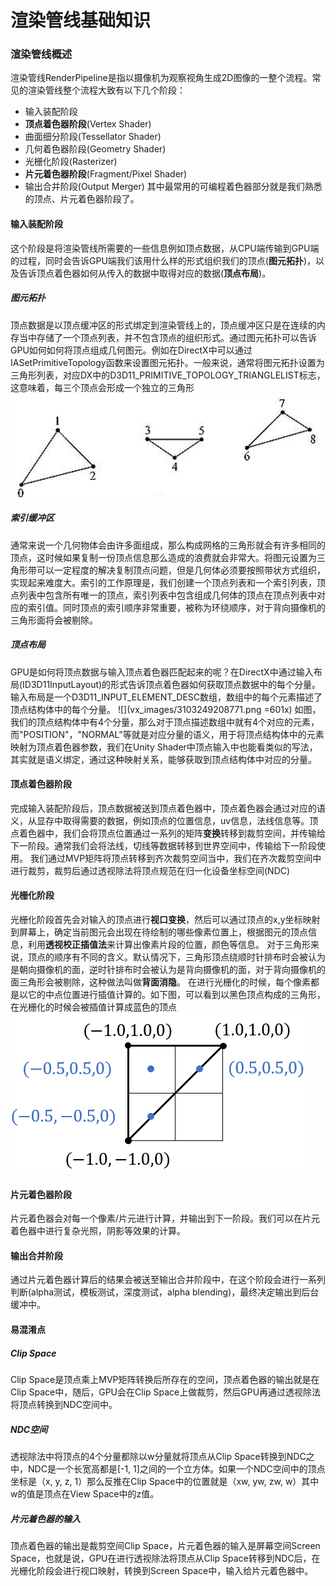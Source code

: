 # 渲染管线基础知识
### 渲染管线概述
渲染管线RenderPipeline是指以摄像机为观察视角生成2D图像的一整个流程。常见的渲染管线整个流程大致有以下几个阶段：
- 输入装配阶段
- **顶点着色器阶段**(Vertex Shader)
- 曲面细分阶段(Tessellator Shader)
- 几何着色器阶段(Geometry Shader)
- 光栅化阶段(Rasterizer)
- **片元着色器阶段**(Fragment/Pixel Shader)
- 输出合并阶段(Output Merger)
其中最常用的可编程着色器部分就是我们熟悉的顶点、片元着色器阶段了。

#### 输入装配阶段
这个阶段是将渲染管线所需要的一些信息例如顶点数据，从CPU端传输到GPU端的过程，同时会告诉GPU端我们该用什么样的形式组织我们的顶点(**图元拓扑**)，以及告诉顶点着色器如何从传入的数据中取得对应的数据(**顶点布局**)。
##### 图元拓扑
顶点数据是以顶点缓冲区的形式绑定到渲染管线上的，顶点缓冲区只是在连续的内存当中存储了一个顶点列表，并不包含顶点的组织形式。通过图元拓扑可以告诉GPU如何如何将顶点组成几何图元。例如在DirectX中可以通过IASetPrimitiveTopology函数来设置图元拓扑。一般来说，通常将图元拓扑设置为三角形列表，对应DX中的D3D11_PRIMITIVE_TOPOLOGY_TRIANGLELIST标志，这意味着，每三个顶点会形成一个独立的三角形
![](vx_images/5466539170345.png)
##### 索引缓冲区
通常来说一个几何物体会由许多面组成，那么构成网格的三角形就会有许多相同的顶点，这时候如果复制一份顶点信息那么造成的浪费就会非常大。将图元设置为三角形带可以一定程度的解决复制顶点问题，但是几何体必须要按照带状方式组织，实现起来难度大。索引的工作原理是，我们创建一个顶点列表和一个索引列表，顶点列表中包含所有唯一的顶点，索引列表中包含组成几何体的顶点在顶点列表中对应的索引值。同时顶点的索引顺序非常重要，被称为环绕顺序，对于背向摄像机的三角形面将会被剔除。
##### 顶点布局
GPU是如何将顶点数据与输入顶点着色器匹配起来的呢？在DirectX中通过输入布局(ID3D11InputLayout)的形式告诉顶点着色器如何获取顶点数据中的每个分量。输入布局是一个D3D11_INPUT_ELEMENT_DESC数组，数组中的每个元素描述了顶点结构体中的每个分量。
![](vx_images/3103249208771.png =601x)
如图，我们的顶点结构体中有4个分量，那么对于顶点描述数组中就有4个对应的元素，而"POSITION"，"NORMAL"等就是对应分量的语义，用于将顶点结构体中的元素映射为顶点着色器参数，我们在Unity Shader中顶点输入中也能看类似的写法，其实就是语义绑定，通过这种映射关系，能够获取到顶点结构体中对应的分量。


#### 顶点着色器阶段
完成输入装配阶段后，顶点数据被送到顶点着色器中，顶点着色器会通过对应的语义，从显存中取得需要的数据，例如顶点的位置信息，uv信息，法线信息等。顶点着色器中，我们会将顶点位置通过一系列的矩阵**变换**转移到裁剪空间，并传输给下一阶段。通常我们会将法线，切线等数据转移到世界空间中，传输给下一阶段使用。
我们通过MVP矩阵将顶点转移到齐次裁剪空间当中，我们在齐次裁剪空间中进行裁剪，裁剪后通过透视除法将顶点规范在归一化设备坐标空间(NDC)

#### 光栅化阶段
光栅化阶段首先会对输入的顶点进行**视口变换**，然后可以通过顶点的x,y坐标映射到屏幕上，确定当前图元会出现在待绘制的哪些像素位置上，根据图元的顶点信息，利用**透视校正插值法**来计算出像素片段的位置，颜色等信息。
对于三角形来说，顶点的顺序有不同的含义。默认情况下，三角形顶点绕顺时针排布时会被认为是朝向摄像机的面，逆时针排布时会被认为是背向摄像机的面，对于背向摄像机的面三角形会被剔除，这种做法叫做**背面消隐**。
在进行光栅化的时候，每个像素都是以它的中点位置进行插值计算的。如下图，可以看到以黑色顶点构成的三角形，在光栅化的时候会被插值计算成蓝色的顶点
![](vx_images/3680852200343.png)

#### 片元着色器阶段
片元着色器会对每一个像素/片元进行计算，并输出到下一阶段。我们可以在片元着色器中进行复杂光照，阴影等效果的计算。

#### 输出合并阶段
通过片元着色器计算后的结果会被送至输出合并阶段中，在这个阶段会进行一系列判断(alpha测试，模板测试，深度测试，alpha blending)，最终决定输出到后台缓冲中。


#### 易混淆点
##### Clip Space
Clip Space是顶点乘上MVP矩阵转换后所存在的空间，顶点着色器的输出就是在Clip Space中，随后，GPU会在Clip Space上做裁剪，然后GPU再通过透视除法将顶点转换到NDC空间中。

##### NDC空间
透视除法中将顶点的4个分量都除以w分量就将顶点从Clip Space转换到NDC之中，NDC是一个长宽高都是[-1, 1]之间的一个立方体。如果一个NDC空间中的顶点坐标是（x, y, z, 1）那么反推在Clip Space中的位置就是（xw, yw, zw, w）其中w的值是顶点在View Space中的z值。

##### 片元着色器的输入
顶点着色器的输出是裁剪空间Clip Space，片元着色器的输入是屏幕空间Screen Space，也就是说，GPU在进行透视除法将顶点从Clip Space转移到NDC后，在光栅化阶段会进行视口映射，转换到Screen Space中，输入给片元着色器中。